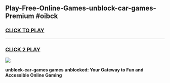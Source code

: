 
## Play-Free-Online-Games-unblock-car-games-Premium #oibck
<h3>
<a href="https://premium.freeplayer.one?title=unblock-car-games&ref=8M">CLICK TO PLAY</a></h3>
<hr>

<h3>
<a href="https://premium.freeplayer.one?title=unblock-car-games&ref=8M">CLICK 2 PLAY</a>
  
</h3>

<a href="https://premium.freeplayer.one?title=unblock-car-games&ref=8M"><img src="https://clearcache.store/games.png"></a>


**unblock-car-games games unblocked: Your Gateway to Fun and Accessible Online Gaming**
